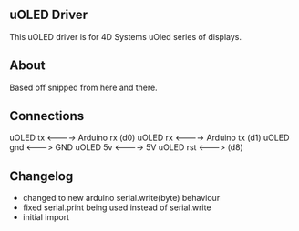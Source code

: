## uOLED Driver

This uOLED driver is for 4D Systems uOled series of displays.

## About

Based off snipped from here and there.

## Connections

uOLED tx <----> Arduino rx (d0)
uOLED rx <----> Arduino tx (d1)
uOLED gnd <---> GND
uOLED 5v <----> 5V
uOLED rst <---> (d8)

## Changelog

* changed to new arduino serial.write(byte) behaviour
* fixed serial.print being used instead of serial.write
* initial import
